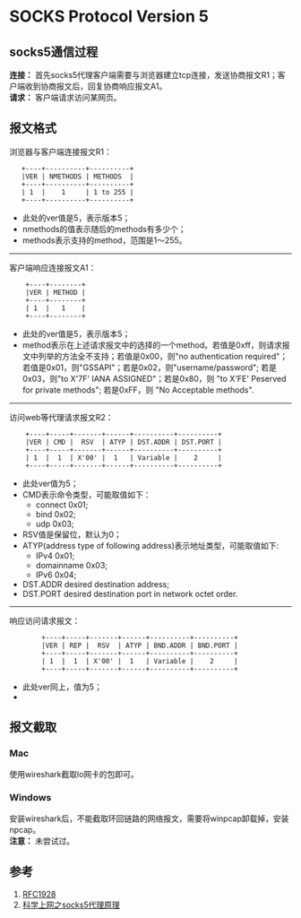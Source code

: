 # SOCKS Protocol Version 5

## socks5通信过程
**连接：** 首先socks5代理客户端需要与浏览器建立tcp连接，发送协商报文R1；客户端收到协商报文后，回复协商响应报文A1。  
**请求：** 客户端请求访问某网页。

## 报文格式

浏览器与客户端连接报文R1：

```
   +----+----------+----------+
   |VER | NMETHODS | METHODS  |
   +----+----------+----------+
   | 1  |    1     | 1 to 255 |
   +----+----------+----------+                               
```

* 此处的ver值是5，表示版本5；
* nmethods的值表示随后的methods有多少个；
* methods表示支持的method，范围是1～255。

****

客户端响应连接报文A1：

```                   
    +----+--------+
    |VER | METHOD |
    +----+--------+
    | 1  |   1    |
    +----+--------+
```

* 此处的ver值是5，表示版本5；
* method表示在上述请求报文中的选择的一个method。若值是0xff，则请求报文中列举的方法全不支持；若值是0x00，则"no authentication required"；若值是0x01，则"GSSAPI"；若是0x02，则"username/password"; 若是0x03，则"to X'7F' IANA ASSIGNED"；若是0x80，则 "to X'FE' Peserved for private methods"; 若是0xFF，则 "No Acceptable methods".

***

访问web等代理请求报文R2：

```                   
    +----+-----+-------+------+----------+----------+
    |VER | CMD |  RSV  | ATYP | DST.ADDR | DST.PORT |
    +----+-----+-------+------+----------+----------+
    | 1  |  1  | X'00' |  1   | Variable |    2     |
    +----+-----+-------+------+----------+----------+
```
* 此处ver值为5；
* CMD表示命令类型，可能取值如下：
	* connect 0x01;
	* bind 0x02;
	* udp 0x03;
* RSV值是保留位，默认为0；
* ATYP(address type of following address)表示地址类型，可能取值如下:
	* IPv4  0x01;
	* domainname 0x03;
	* IPv6 0x04;
* DST.ADDR desired destination address;
* DST.PORT desired destination port in network octet order. 

*****

响应访问请求报文：

```        
        +----+-----+-------+------+----------+----------+
        |VER | REP |  RSV  | ATYP | BND.ADDR | BND.PORT |
        +----+-----+-------+------+----------+----------+
        | 1  |  1  | X'00' |  1   | Variable |    2     |
        +----+-----+-------+------+----------+----------+        
```

* 此处ver同上，值为5；
* 

## 报文截取

### Mac
使用wireshark截取lo网卡的包即可。

### Windows
安装wireshark后，不能截取环回链路的网络报文，需要将winpcap卸载掉，安装npcap。  
**注意：** 未尝试过。

## 参考
1. [RFC1928](https://www.ietf.org/rfc/rfc1928.txt)
2. [科学上网之socks5代理原理](http://www.aichengxu.com/wangluo/9370686.htm)
